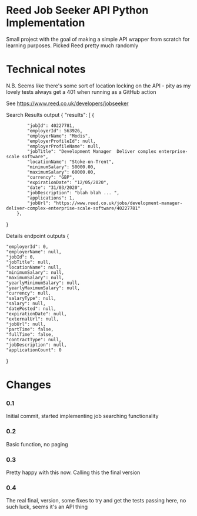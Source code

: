 # Reed Job Seeker API Python Implementation
Small project with the goal of making a simple API wrapper from scratch for learning purposes. 
Picked Reed pretty much randomly

# Technical notes 
N.B. Seems like there's some sort of location locking on the API - pity as my lovely tests always get a 401 when running as a GitHub action

See https://www.reed.co.uk/developers/jobseeker 

Search Results output
{
    "results": [
        {
        
            "jobId": 40227781,
            "employerId": 563926,
            "employerName": "Modis",
            "employerProfileId": null,
            "employerProfileName": null,
            "jobTitle": "Development Manager  Deliver complex enterprise-scale software",
            "locationName": "Stoke-on-Trent",
            "minimumSalary": 50000.00,
            "maximumSalary": 60000.00,
            "currency": "GBP",
            "expirationDate": "12/05/2020",
            "date": "31/03/2020",
            "jobDescription": "blah blah ... ",
            "applications": 1,
            "jobUrl": "https://www.reed.co.uk/jobs/development-manager-deliver-complex-enterprise-scale-software/40227781"
        },
}

Details endpoint outputs
{

    "employerId": 0,
    "employerName": null,
    "jobId": 0,
    "jobTitle": null,
    "locationName": null,
    "minimumSalary": null,
    "maximumSalary": null,
    "yearlyMinimumSalary": null,
    "yearlyMaximumSalary": null,
    "currency": null,
    "salaryType": null,
    "salary": null,
    "datePosted": null,
    "expirationDate": null,
    "externalUrl": null,
    "jobUrl": null,
    "partTime": false,
    "fullTime": false,
    "contractType": null,
    "jobDescription": null,
    "applicationCount": 0
}
# Changes
### 0.1 
Initial commit, started implementing job searching functionality 

### 0.2
Basic function, no paging 

### 0.3 
Pretty happy with this now. Calling this the final version

### 0.4 
The real final, version, some fixes to try and get the tests passing here, no such luck, seems it's an API thing
